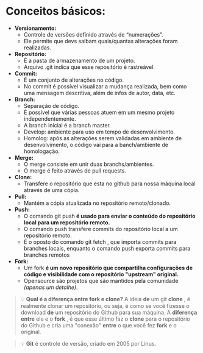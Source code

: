 # **Conceitos básicos:**

- **Versionamento:**
    - Controle de versões definido através de “numerações”.
    - Ele permite que devs saibam quais/quantas alterações foram realizadas.
- **Repositório:**
    - É a pasta de armazenamento de um projeto.
    - Arquivo .git indica que esse repositório é rastreável.
- **Commit:**
    - É um conjunto de alterações no código.
    - No commit é possível visualizar a mudança realizada, bem como uma mensagem descritiva, além de infos de autor, data, etc.
- **Branch:**
    - Separação de código.
    - É possível que várias pessoas atuem em um mesmo projeto independentemente.
    - A branch inicial é a branch master.
    - Develop: ambiente para uso em tempo de desenvolvimento.
    - Homolog: após as alterações serem validadas em ambiente de desenvolvimento, o código vai para a banch/ambiente de homologação.
- **Merge:**
    - O merge consiste em unir duas branchs/ambientes.
    - O merge é feito através de pull requests.
- **Clone:**
    - Transfere o repositório que esta no github para nossa máquina local através de uma cópia.
- **Pull:**
    - Mantém a cópia atualizada no repositório remoto/clonado.
- **Push:**
    - O comando git push **é usado para enviar o conteúdo do repositório local para um repositório remoto.**
    - O comando push transfere commits do repositório local a um repositório remoto.
    - É o oposto do comando git fetch , que importa commits para branches locais, enquanto o comando push exporta commits para branches remotos
- **Fork:**
    - Um fork **é um novo repositório que compartilha configurações de código e visibilidade com o repositório "upstream" original.**
    - Opensource são projetos que são mantidos pela comunidade *(apenas um detalhe)*.

<aside>

> 💡 **Qual é a diferença entre fork e clone?** A ideia **de** um git **clone** , é realmente clonar um repositório, ou seja, é como se você fizesse o download **de** um repositório do Github para sua máquina. A **diferença entre** ele e o **fork** , é que esse último faz o **clone** para o repositório do Github e cria uma "conexão" **entre** o que você fez **fork** e o original.


> 💡 **Git** é controle de versão, criado em 2005 por Linus.

</aside>